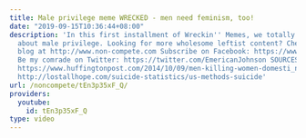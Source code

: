 ```yaml
---
title: Male privilege meme WRECKED - men need feminism, too!
date: "2019-09-15T10:36:44+08:00"
description: 'In this first installment of Wreckin'' Memes, we totally WRECK a meme
  about male privilege. Looking for more wholesome leftist content? Check out the
  blog at http://www.non-compete.com Subscribe on Facebook: https://www.facebook.com/NonCompeteBlog/
  Be my comrade on Twitter: https://twitter.com/EmericanJohnson SOURCES: http://jurist.org/paperchase/2013/01/us-military-to-permit-women-to-serve-in-combat-units.php
  https://www.huffingtonpost.com/2014/10/09/men-killing-women-domesti_n_5927140.html
  http://lostallhope.com/suicide-statistics/us-methods-suicide'
url: /noncompete/tEn3p35xF_Q/
providers:
  youtube:
    id: tEn3p35xF_Q
type: video
---
```

